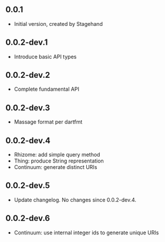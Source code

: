 ## 0.0.1

- Initial version, created by Stagehand

## 0.0.2-dev.1

- Introduce basic API types

## 0.0.2-dev.2

- Complete fundamental API

## 0.0.2-dev.3

- Massage format per dartfmt

## 0.0.2-dev.4

- Rhizome: add simple query method
- Thing: produce String representation
- Continuum: generate distinct URIs

## 0.0.2-dev.5

- Update changelog. No changes since 0.0.2-dev.4.

## 0.0.2-dev.6

- Continuum: use internal integer ids to generate unique URIs
